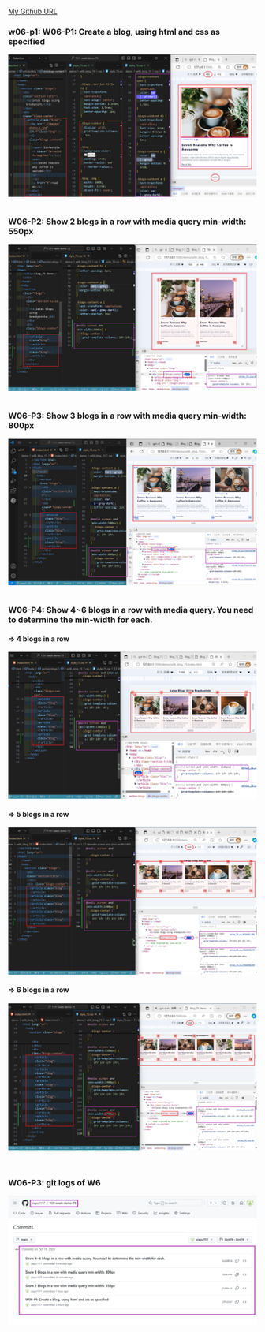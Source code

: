 [My Github URL](https://github.com/xiayu1117/113-sweb-demo-75)

### w06-p1: W06-P1: Create a blog, using html and css as specified

![](w06-p1.png)

```

```

### W06-P2: Show 2 blogs in a row with media query min-width: 550px

![](w06-p2.png)

```

```

### W06-P3: Show 3 blogs in a row with media query min-width: 800px

![](w06-p3.png)

```

```

### W06-P4: Show 4~6 blogs in a row with media query. You need to determine the min-width for each.
 
#### => 4 blogs in a row
 
![](w06-p4-1.png)
 
#### => 5 blogs in a row
 
![](w06-p4-2.png)
 
#### => 6 blogs in a row
 
![](w06-p4-3.png)
 
```
 
```

### W06-P3: git logs of W6
 
![](w06-logs.png)